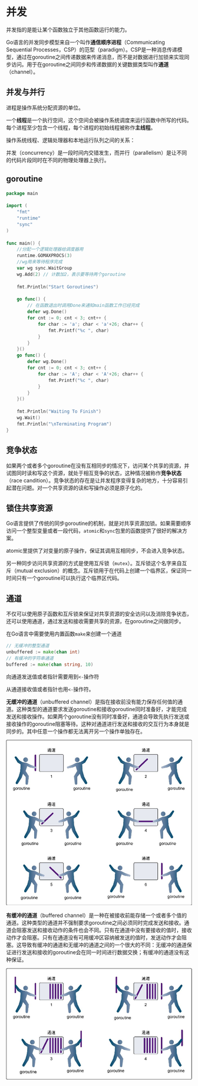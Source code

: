 # 并发

并发指的是能让某个函数独立于其他函数运行的能力。

Go语言的并发同步模型来自一个叫作**通信顺序进程**（Communicating Sequential Processes，CSP）的范型（paradigm）。CSP是一种消息传递模型，通过在goroutine之间传递数据来传递消息，而不是对数据进行加锁来实现同步访问。用于在goroutine之间同步和传递数据的关键数据类型叫作**通道**（channel）。

## 并发与并行

进程是操作系统分配资源的单位。

一个**线程**是一个执行空间，这个空间会被操作系统调度来运行函数中所写的代码。每个进程至少包含一个线程，每个进程的初始线程被称作**主线程**。

操作系统线程、逻辑处理器和本地运行队列之间的关系：

并发（concurrency）是一段时间内交错发生，而并行（parallelism）是让不同的代码片段同时在不同的物理处理器上执行。

## goroutine

```go
package main

import (
	"fmt"
	"runtime"
	"sync"
)

func main() {
	//分配一个逻辑处理器给调度器用
	runtime.GOMAXPROCS(3)
	//wg用来等待程序完成
	var wg sync.WaitGroup
	wg.Add(2) // 计数加2，表示要等待两个goroutine

	fmt.Println("Start Goroutines")

	go func() {
		// 在函数退出时调用Done来通知main函数工作已经完成
		defer wg.Done()
		for cnt := 0; cnt < 3; cnt++ {
			for char := 'a'; char < 'a'+26; char++ {
				fmt.Printf("%c ", char)
			}
		}
	}()
	go func() {
		defer wg.Done()
		for cnt := 0; cnt < 3; cnt++ {
			for char := 'A'; char < 'A'+26; char++ {
				fmt.Printf("%c ", char)
			}
		}
	}()

	fmt.Println("Waiting To Finish")
	wg.Wait()
	fmt.Println("\nTerminating Program")
}
```

## 竞争状态

如果两个或者多个goroutine在没有互相同步的情况下，访问某个共享的资源，并试图同时读和写这个资源，就处于相互竞争的状态，这种情况被称作**竞争状态**（race candition）。竞争状态的存在是让并发程序变得复杂的地方，十分容易引起潜在问题。对一个共享资源的读和写操作必须是原子化的。

## 锁住共享资源

Go语言提供了传统的同步goroutine的机制，就是对共享资源加锁。如果需要顺序访问一个整型变量或者一段代码，`atomic`和`sync`包里的函数提供了很好的解决方案。

atomic里提供了对变量的原子操作，保证其调用互相同步，不会进入竞争状态。

另一种同步访问共享资源的方式是使用互斥锁（`mutex`）。互斥锁这个名字来自互斥（mutual exclusion）的概念。互斥锁用于在代码上创建一个临界区，保证同一时间只有一个goroutine可以执行这个临界区代码。

## 通道

不仅可以使用原子函数和互斥锁来保证对共享资源的安全访问以及消除竞争状态，还可以使用通道，通过发送和接收需要共享的资源，在goroutine之间做同步。

在Go语言中需要使用内置函数`make`来创建一个通道

```go
// 无缓冲的整型通道
unbuffered := make(chan int)
// 有缓冲的字符串通道
buffered := make(chan string, 10)
```

向通道发送值或者指针需要用到`<-`操作符

从通道接收值或者指针也用`<-`操作符。

**无缓冲的通道**（unbuffered channel）是指在接收前没有能力保存任何值的通道。这种类型的通道要求发送goroutine和接收goroutine同时准备好，才能完成发送和接收操作。如果两个goroutine没有同时准备好，通道会导致先执行发送或接收操作的goroutine阻塞等待。这种对通道进行发送和接收的交互行为本身就是同步的。其中任意一个操作都无法离开另一个操作单独存在。

![1570198247980](assets/1570198247980.png)

**有缓冲的通道**（buffered channel）是一种在被接收前能存储一个或者多个值的通道。这种类型的通道并不强制要求goroutine之间必须同时完成发送和接收。通道会阻塞发送和接收动作的条件也会不同。只有在通道中没有要接收的值时，接收动作才会阻塞。只有在通道没有可用缓冲区容纳被发送的值时，发送动作才会阻塞。这导致有缓冲的通道和无缓冲的通道之间的一个很大的不同：无缓冲的通道保证进行发送和接收的goroutine会在同一时间进行数据交换；有缓冲的通道没有这种保证。

![1570199245529](assets/1570199245529.png)

